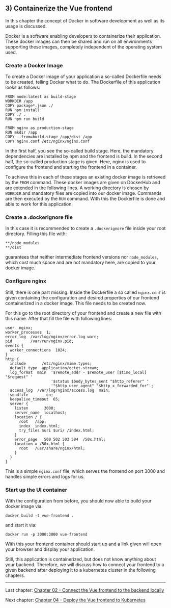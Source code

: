 ## 3) Containerize the Vue frontend

In this chapter the concept of Docker in software development as well as its usage is discussed.

Docker is a software enabling developers to containerize their application. These docker images can then be shared and
run on all environments supporting these images, completely independent of the operating system used.

### Create a Docker Image

To create a Docker image of your application a so-called Dockerfile needs to be created, telling Docker what to do.
The Dockerfile of this application looks as follows:

```
FROM node:latest as build-stage
WORKDIR /app
COPY package*.json ./
RUN npm install
COPY ./ .
RUN npm run build

FROM nginx as production-stage
RUN mkdir /app
COPY --from=build-stage /app/dist /app
COPY nginx.conf /etc/nginx/nginx.conf
```

In the first half, you see the so-called build stage. Here, the mandatory dependencies are installed by npm and the frontend
is build. In the second half, the so-called production stage is given. Here, nginx is used to configure the frontend and 
starting the frontend in a container. 

To achieve this in each of these stages an existing docker image is retrieved by the `FROM` command. These docker images
are given on DockerHub and are extended in the following lines. A working directory is chosen by `WORKDIR` and mandatory 
files are copied into our docker image. Commands are then executed by the `RUN` command. With this the Dockerfile is done 
and able to work for this application.

### Create a .dockerignore file

In this case it is recommended to create a `.dockerignore` file inside your root directory. Filling this file with:

```
**/node_modules
**/dist
```

guarantees that neither intermediate frontend versions nor `node_modules`, which cost much space and are not mandatory here,
are copied to your docker image.

### Configure nginx

Still, there is one part missing. Inside the Dockerfile a so called `nginx.conf` is given containing the configuration and
desired properties of our frontend containerized in a docker image. This file needs to be created now.

For this go to the root directory of your frontend and create a new file with this name. After that fill the file with
following lines:

```
user  nginx;
worker_processes  1;
error_log  /var/log/nginx/error.log warn;
pid        /var/run/nginx.pid;
events {
  worker_connections  1024;
}
http {
  include       /etc/nginx/mime.types;
  default_type  application/octet-stream;
  log_format  main  '$remote_addr - $remote_user [$time_local] "$request" '
                    '$status $body_bytes_sent "$http_referer" '
                    '"$http_user_agent" "$http_x_forwarded_for"';
  access_log  /var/log/nginx/access.log  main;
  sendfile        on;
  keepalive_timeout  65;
  server {
    listen       3000;
    server_name  localhost;
    location / {
      root   /app;
      index  index.html;
      try_files $uri $uri/ /index.html;
    }
    error_page   500 502 503 504  /50x.html;
    location = /50x.html {
      root   /usr/share/nginx/html;
    }
  }
}
```

This is a simple `nginx.conf` file, which serves the frontend on port 3000 and handles simple errors and logs for us.

### Start up the UI container

With the configuration from before, you should now able to build your docker image via:

```
docker build -t vue-frontend .
```

and start it via:

```
docker run -p 3000:3000 vue-frontend
```

With this your frontend container should start up and a link given will open your browser and display your application.

Still, this application is containerized, but does not know anything about your backend. Therefore, 
we will discuss how to connect your frontend to a given backend after deploying it to a kubernetes cluster in the following 
chapters.

---
Last chapter: [Chapter 02 - Connect the Vue frontend to the backend locally](chapter-2.md)

Next chapter: [Chapter 04 - Deploy the Vue frontend to Kubernetes](chapter-4.md)